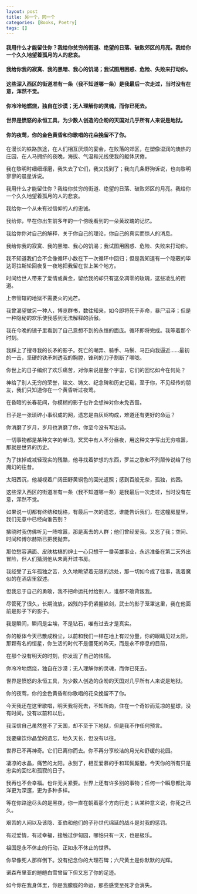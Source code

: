 ```yaml
---
layout: post
title: 另一个，同一个
categories: [Books, Poetry]
tags: []
---
```

#### 我用什么才能留住你？我给你贫穷的街道、绝望的日落、破败郊区的月亮。我给你一个久久地望着孤月的人的悲哀。       
#### 我给你我的寂寞、我的黑暗、我心的饥渴；我试图用困惑、危险、失败来打动你。               
#### 这些深入西区的街道准有一条（我不知道哪一条）是我最后一次走过，当时没有在意，浑然不觉。               
#### 你冷冷地燃烧，独自在沙漠；无人理解你的灵魂，而你已死去。               
#### 世界是愤怒的永恒工具，为少数人创造的企盼的天国对几乎所有人来说是地狱。               
#### 你的夜莺，你的金色黄昏和你歌唱的花朵挽留不了你。
<!-- more -->
在漫长的铁路旅途，在人们相互厌烦的宴会，在败落的郊区，在塑像湿润的燠热的庄园，在人马拥挤的夜晚，海拔、气温和光线使我的躯体厌倦。               

我在黎明时细细琢磨，我失去了它们，我又找到了；我向几条野狗诉说，也向黎明寥寥的晨星诉说。               

我用什么才能留住你？我给你贫穷的街道、绝望的日落、破败郊区的月亮。我给你一个久久地望着孤月的人的悲哀。               

我给你一个从未有过信仰的人的忠诚。               

我给你，早在你出生前多年的一个傍晚看到的一朵黄玫瑰的记忆。               

我给你你对自己的解释，关于你自己的理论，你自己的真实而惊人的消息。               

我给你我的寂寞、我的黑暗、我心的饥渴；我试图用困惑、危险、失败来打动你。               

我不知道我们会不会像循环小数在下一次循环中回归；但是我知道有一个隐蔽的毕达哥拉斯轮回夜复一夜地把我留在世上某个地方。               

时间给世人带来了爱情或黄金，留给我的却只有这朵凋零的玫瑰，这些凌乱的街道。               

上帝管辖的地狱不需要火的光芒。               

我曾渴望做另一种人，博览群书，数往知来，如今即将死于非命，暴尸沼泽；但是一种隐秘的欢乐使我感到无法解释的骄傲。               

我在今晚的镜子里看到了自己意想不到的永恒的面庞。循环即将完成。我等着那个时刻。               

我踩上了搜寻我的长矛的影子。死亡的嘲弄、骑手、马鬃、马匹向我逼近……最初的一击，坚硬的铁矛刺透我的胸膛，锋利的刀子割断了喉咙。               

你世上的日子编织了欢乐痛苦，对你来说是整个宇宙，它们的回忆如今在何处？               

神给了别人无穷的荣誉，铭文、铸文、纪念碑和历史记载，至于你，不见经传的朋友，我们只知道你在一个黄昏听过夜莺。               

在昏暗的长春花间，你模糊的影子也许会想神对你未免吝啬。               

日子是一张琐碎小事织成的网，遗忘是由灰烬构成，难道还有更好的命运？               

你消磨了岁月，岁月也消磨了你，你至今没有写出诗。               

一切事物都是某种文字的单词，冥冥中有人不分昼夜，用这种文字写出无穷喧嚣，那就是世界的历史。               

为了抹掉或减轻现实的残酷，他寻找着梦想的东西，罗兰之歌和不列颠传说给了他魔幻的往昔。               

太阳西沉，他凝视着广阔田野黄铜色的回光返照；感到百般无奈，孤独，贫困。               

这些深入西区的街道准有一条（我不知道哪一条）是我最后一次走过，当时没有在意，浑然不觉。               

如果说一切都有终结和规格，有最后一次的遗忘，谁能告诉我们，在这幢房屋里，我们无意中已经向谁告别？               

拂晓时我仿佛听见一阵喧嚣，那是离去的人群；他们曾经爱我，又忘了我；空间、时间和博尔赫斯已把我抛弃。               

那位愁容满面、皮肤枯槁的绅士一心只想干一番英雄事业，永远准备在第二天外出冒险，但人们猜测他从未离开过书房。               

我经受了五年孤独之苦，久久地眺望着无限的远处，那一切如今成了往事，我着魔似的在酒店里叙述。               

但我忠于自己的勇敢，我不把命运托付给别人，谁都不敢背叛我。               

尽管死了很久，长期流放，凶残的手仍紧握铁剑，武士的影子笼罩这里，我在他面前是影子下的影子。               

我是瞬间，瞬间是尘埃，不是钻石，唯有过去才是真实。               

你的躯体今天已散成粉尘，以前和我们一样在地上有过分量，你的眼睛见过太阳，那颗有名的恒星，你生活的时代不是僵死的昨天，而是永不停息的目前，               

在那个没有明天的时刻，你发现了自己的怯懦。               

你冷冷地燃烧，独自在沙漠；无人理解你的灵魂，而你已死去。               

世界是愤怒的永恒工具，为少数人创造的企盼的天国对几乎所有人来说是地狱。               

你的夜莺，你的金色黄昏和你歌唱的花朵挽留不了你。               

今天我还在这里歌唱，明天我将死去，不知所向，住在一个奇妙而荒凉的星球，没有时间，没有以前和以后。               

我深信自己虽然登不了天国，却不至于下地狱，但是我不作任何预言。               

我要痛饮你晶莹的遗忘，地久天长，但没有以往。               

世界已不再神奇。它们已离你而去。你不再分享皎洁的月光和舒缓的花园。               

凄凉的水晶，痛苦的太阳。永别了，相互爱慕的手和耳鬓厮磨。今天你的所有只是忠实的回忆和孤寂的日子。               

我再也不会幸福。也许无关紧要。世界上还有许多别的事物；任何一个瞬息都比海洋更为深邃，更为多种多样。               

等在你路途尽头的是黑夜，你一直在朝着那个方向行走；从某种意义说，你死之已久。               

艰苦的人间以及该隐、亚伯和他们的子孙世代绵延的战斗是对我的惩罚。               

有过爱情，有过幸福，接触过伊甸园，哪怕只有一天，也是极乐。               

祖国是永不休止的行动，正如永不休止的世界。               

你早像死人那样倒下。没有纪念你的大理石碑；六尺黄土是你默默的光辉。               

诺森布里亚的皑皑白雪曾留下但又忘了你的足迹。               

如今你在我身体里，你是我朦胧的命运，那些感觉至死才会消失。               
